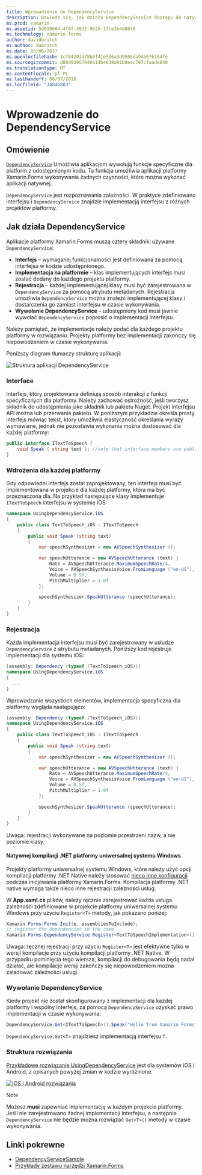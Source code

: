 ```yaml
---
title: Wprowadzenie do DependencyService
description: Dowiedz się, jak działa DependencyService dostępu do natywnego platformy funkcji
ms.prod: xamarin
ms.assetid: 5d019604-4f6f-4932-9b26-1fce3b4d88f8
ms.technology: xamarin-forms
author: davidbritch
ms.author: dabritch
ms.date: 03/06/2017
ms.openlocfilehash: 1cf84203d78b0f41e506a3d9505da94b676184fe
ms.sourcegitcommit: d80d93957040a14b4638a91b0eac797cfaade840
ms.translationtype: MT
ms.contentlocale: pl-PL
ms.lasthandoff: 06/07/2018
ms.locfileid: "34846883"
---
```

# <a name="introduction-to-dependencyservice"></a>Wprowadzenie do DependencyService

## <a name="overview"></a>Omówienie

[`DependencyService`](https://developer.xamarin.com/api/type/Xamarin.Forms.DependencyService/) Umożliwia aplikacjom wywołują funkcje specyficzne dla platform z udostępnionym kodu. Ta funkcja umożliwia aplikacji platformy Xamarin.Forms wykonywania żadnych czynności, które można wykonać aplikacji natywnej.

`DependencyService` jest rozpoznawania zależności. W praktyce zdefiniowano interfejsu i `DependencyService` znajdzie implementacją interfejsu z różnych projektów platformy.

## <a name="how-dependencyservice-works"></a>Jak działa DependencyService

Aplikacje platformy Xamarin.Forms muszą cztery składniki używane `DependencyService`:

- **Interfejs** &ndash; wymaganej funkcjonalności jest definiowana za pomocą interfejsu w kodzie udostępnionego.
- **Implementacja na platformie** &ndash; klas implementujących interfejs musi zostać dodany do każdego projektu platformy.
- **Rejestracja** &ndash; każdej implementującej klasy musi być zarejestrowana w `DependencyService` za pomocą atrybutu metadanych. Rejestracja umożliwia `DependencyService` można znaleźć implementującej klasy i dostarczenia go zamiast interfejsu w czasie wykonywania.
- **Wywołanie DependencyService** &ndash; udostępniony kod musi jawnie wywołać `DependencyService` poprosić o implementacji interfejsu.

Należy pamiętać, że implementacje należy podać dla każdego projektu platformy w rozwiązaniu. Projekty platformy bez implementacji zakończy się niepowodzeniem w czasie wykonywania.

Poniższy diagram tłumaczy strukturę aplikacji:

![](introduction-images/overview-diagram.png "Struktura aplikacji DependencyService")

### <a name="interface"></a>Interface

Interfejs, który projektowania definiują sposób interakcji z funkcji specyficznych dla platformy. Należy zachować ostrożność, jeśli tworzysz składnik do udostępnienia jako składnik lub pakietu Nuget. Projekt interfejsu API można lub przerwanie pakietu. W poniższym przykładzie określa prosty interfejs mówiąc tekst, który umożliwia elastyczność określania wyrazy wymawiane, jednak nie pozostawia wykonania można dostosować dla każdej platformy:

```csharp
public interface ITextToSpeech {
    void Speak ( string text ); //note that interface members are public by default
}
```

### <a name="implementation-per-platform"></a>Wdrożenia dla każdej platformy

Gdy odpowiedni interfejs został zaprojektowany, ten interfejs musi być implementowana w projekcie dla każdej platformy, która ma być przeznaczona dla. Na przykład następujące klasy implementuje `ITextToSpeech` interfejsu w systemie iOS:

```csharp
namespace UsingDependencyService.iOS
{
    public class TextToSpeech_iOS : ITextToSpeech
    {
        public void Speak (string text)
        {
            var speechSynthesizer = new AVSpeechSynthesizer ();

            var speechUtterance = new AVSpeechUtterance (text) {
                Rate = AVSpeechUtterance.MaximumSpeechRate/4,
                Voice = AVSpeechSynthesisVoice.FromLanguage ("en-US"),
                Volume = 0.5f,
                PitchMultiplier = 1.0f
            };

            speechSynthesizer.SpeakUtterance (speechUtterance);
        }
    }
}
```

### <a name="registration"></a>Rejestracja

Każda implementacja interfejsu musi być zarejestrowany w usłudze `DependencyService` z atrybutu metadanych. Poniższy kod rejestruje implementacji dla systemu iOS:

```csharp
[assembly: Dependency (typeof (TextToSpeech_iOS))]
namespace UsingDependencyService.iOS
{
  ...
}
```

Wprowadzanie wszystkich elementów, implementacja specyficzna dla platformy wygląda następująco:

```csharp
[assembly: Dependency (typeof (TextToSpeech_iOS))]
namespace UsingDependencyService.iOS
{
    public class TextToSpeech_iOS : ITextToSpeech
    {
        public void Speak (string text)
        {
            var speechSynthesizer = new AVSpeechSynthesizer ();

            var speechUtterance = new AVSpeechUtterance (text) {
                Rate = AVSpeechUtterance.MaximumSpeechRate/4,
                Voice = AVSpeechSynthesisVoice.FromLanguage ("en-US"),
                Volume = 0.5f,
                PitchMultiplier = 1.0f
            };

            speechSynthesizer.SpeakUtterance (speechUtterance);
        }
    }
}
```

Uwaga: rejestracji wykonywane na poziomie przestrzeni nazw, a nie poziomie klasy.

#### <a name="universal-windows-platform-net-native-compilation"></a>Natywnej kompilacji .NET platformy uniwersalnej systemu Windows

Projekty platformy uniwersalnej systemu Windows, które należy użyć opcji kompilacji platformy .NET Native należy stosować [nieco inne konfiguracji](~/xamarin-forms/platform/windows/installation/index.md#target-invocation-exception) podczas inicjowania platformy Xamarin.Forms. Kompilacja platformy .NET native wymaga także nieco inne rejestracji zależności usług.

W **App.xaml.cs** plików, należy ręcznie zarejestrować każda usługa zależności zdefiniowane w projekcie platformy uniwersalnej systemu Windows przy użyciu `Register<T>` metody, jak pokazano poniżej:

```csharp
Xamarin.Forms.Forms.Init(e, assembliesToInclude);
// register the dependencies in the same
Xamarin.Forms.DependencyService.Register<TextToSpeechImplementation>();
```

Uwaga: ręcznej rejestracji przy użyciu `Register<T>` jest efektywne tylko w wersji kompilacje przy użyciu kompilacji platformy .NET Native. W przypadku pominięcia tego wiersza, kompilacji do debugowania będą nadal działać, ale kompilacje wersji zakończy się niepowodzeniem można załadować zależności usługi.

### <a name="call-to-dependencyservice"></a>Wywołanie DependencyService

Kiedy projekt nie został skonfigurowany z implementacji dla każdej platformy i wspólny interfejs, za pomocą `DependencyService` uzyskać prawo implementacji w czasie wykonywania:

```csharp
DependencyService.Get<ITextToSpeech>().Speak("Hello from Xamarin Forms");
```

`DependencyService.Get<T>` znajdziesz implementacją interfejsu `T`.

### <a name="solution-structure"></a>Struktura rozwiązania

[Przykładowe rozwiązanie UsingDependencyService](https://developer.xamarin.com/samples/UsingDependencyService/) jest dla systemów iOS i Android, z opisanych powyżej zmian w kodzie wyróżnione.

 [![iOS i Android rozwiązania](introduction-images/solution-sml.png "DependencyService Przykładowa struktura rozwiązania")](introduction-images/solution.png#lightbox "DependencyService Przykładowa struktura rozwiązania")

> [!NOTE]
> Możesz **musi** zapewniać implementację w każdym projekcie platformy. Jeśli nie zarejestrowano żadnej implementacji interfejsu, a następnie `DependencyService` nie będzie można rozwiązać `Get<T>()` metody w czasie wykonywania.


## <a name="related-links"></a>Linki pokrewne

- [DependencyServiceSample](https://developer.xamarin.com/samples/xamarin-forms/UsingDependencyService/)
- [Przykłady zestawu narzędzi Xamarin.Forms](https://developer.xamarin.com/samples/xamarin-forms/all/)
